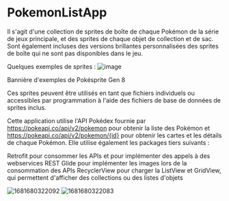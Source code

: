 # PokemonListApp
Il s'agit d'une collection de sprites de boîte de chaque Pokémon de la série de jeux principale, et des sprites de chaque objet de collection et de sac. Sont également incluses des versions brillantes personnalisées des sprites de boîte qui ne sont pas disponibles dans le jeu.

Quelques exemples de sprites :
![image](https://user-images.githubusercontent.com/66027300/231421665-8be15b8a-0ded-4eec-a871-0ecbf12077e8.png)

Bannière d'exemples de Pokésprite Gen 8

Ces sprites peuvent être utilisés en tant que fichiers individuels ou accessibles par programmation à l'aide des fichiers de base de données de sprites inclus.

Cette application utilise l'API Pokédex fournie par https://pokeapi.co/api/v2/pokemon pour obtenir la liste des Pokémon et https://pokeapi.co/api/v2/pokemon/{id} pour obtenir les cartes et les détails de chaque Pokémon. Elle utilise également les packages tiers suivants :

Retrofit pour consommer les APIs et pour implémenter des appels à des webservices REST
Glide pour implémenter les images lors de la consommation des APIs
RecyclerView pour charger la ListView et GridView, qui permettent d'afficher des collections ou des listes d'objets

![1681680322092](https://user-images.githubusercontent.com/66027300/232343314-0e129588-3837-46ae-abc0-46a76135cb2e.jpg)
![1681680322083](https://user-images.githubusercontent.com/66027300/232343326-c434557d-f2a2-4def-91f4-bd99f68ed4aa.jpg)
